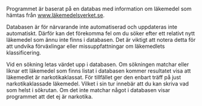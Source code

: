 Programmet är baserat på en databas med information om läkemedel som hämtas från www.läkemedelsverket.se.


Databasen är för närvarande inte automatiserad och uppdateras inte automatiskt. Därför kan det förekomma fel om du söker efter ett relativt nytt läkemedel som ännu inte finns i databasen. Det är viktigt att notera detta för att undvika förväxlingar eller missuppfattningar om läkemedlets klassificering.


Vid en sökning letas värdet upp i databasen. Om sökningen matchar eller liknar ett läkemedel som finns listat i databasen kommer resultatet visa att läkemedlet är narkotikaklassat. För tillfället ger den enbart träff på just narkotikaklassade läkemedel. Vilket i sin tur innebär att du kan skriva vad som helst i sökrutan. Om det inte matchar något i databasen visar programmet att det ej är narkotika.

